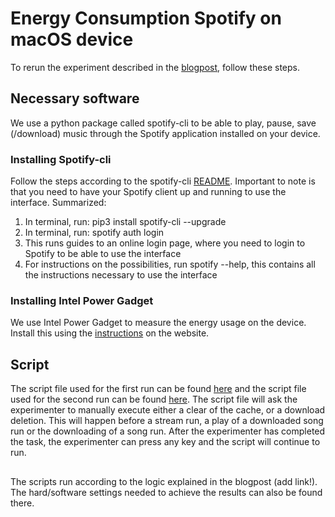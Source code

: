 # Energy Consumption Spotify on macOS device 
To rerun the experiment described in the [blogpost](https://luiscruz.github.io/course_sustainableSE/2023/p1_measuring_software/g2_stockfish.html), follow these steps. 

## Necessary software 
We use a python package called spotify-cli to be able to play, pause, save (/download) music through the Spotify application installed on your device. 

### Installing Spotify-cli 
Follow the steps according to the spotify-cli [README](https://github.com/pwittchen/spotify-cli-linux). 
Important to note is that you need to have your Spotify client up and running to use the interface. 
Summarized:
1. In terminal, run: pip3 install spotify-cli --upgrade 
2. In terminal, run: spotify auth login 
3. This runs guides to an online login page, where you need to login to Spotify to be able to use the interface 
4. For instructions on the possibilities, run spotify --help, this contains all the instructions necessary to use the interface

### Installing Intel Power Gadget 

We use Intel Power Gadget to measure the energy usage on the device. Install this using the [instructions](https://www.intel.com/content/www/us/en/developer/articles/tool/power-gadget.html) on the website. 

## Script

The script file used for the first run can be found [here](script_experiment1) and the script file used for the second run can be found [here](script_experiment2). The script file will ask the experimenter to manually execute either a clear of the cache, or a download deletion. This will happen before a stream run, a play of a downloaded song run or the downloading of a song run. After the experimenter has completed the task, the experimenter can press any key and the script will continue to run.

##

The scripts run according to the logic explained in the blogpost (add link!).
The hard/software settings needed to achieve the results can also be found there.
